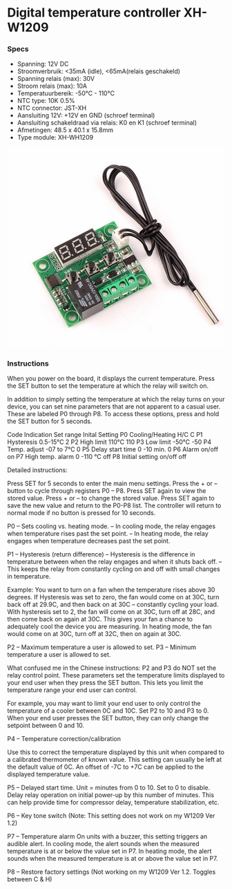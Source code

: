 # Digital temperature controller XH-W1209

### Specs

- Spanning: 12V DC
- Stroomverbruik: <35mA (idle), <65mA(relais geschakeld)
- Spanning relais (max): 30V
- Stroom relais (max): 10A
- Temperatuurbereik: -50°C - 110°C
- NTC type: 10K 0.5%
- NTC connector: JST-XH
- Aansluiting 12V: +12V en GND (schroef terminal)
- Aansluiting schakeldraad via relais: K0 en K1 (schroef terminal)
- Afmetingen: 48.5 x 40.1 x 15.8mm
- Type module: XH-WH1209

![temperature_controller](assets/XH-W1209_temperature_controller.png)

### Instructions

When you power on the board, it displays the current temperature. Press the SET button to set the temperature at which the relay will switch on.

In addition to simply setting the temperature at which the relay turns on your device, you can set nine parameters that are not apparent to a casual user. These are labeled P0 through P8. To access these options, press and hold the SET button for 5 seconds.

Code Indication Set range Inital Setting
P0 Cooling/Heating H/C C
P1 Hysteresis 0.5-15℃ 2
P2 High limit 110℃ 110
P3 Low limit -50℃ -50
P4 Temp. adjust -07 to 7℃ 0
P5 Delay start time 0 -10 min. 0
P6 Alarm on/off on
P7 High temp. alarm 0 -110 ℃ off
P8 Initial setting on/off off

Detailed instructions:

Press SET for 5 seconds to enter the main menu settings.
Press the + or – button to cycle through registers P0 – P8.
Press SET again to view the stored value.
Press + or – to change the stored value.
Press SET again to save the new value and return to the P0-P8 list.
The controller will return to normal mode if no button is pressed for 10 seconds.

P0 – Sets cooling vs. heating mode.
– In cooling mode, the relay engages when temperature rises past the set point.
– In heating mode, the relay engages when temperature decreases past the set point.

P1 – Hysteresis (return difference)
– Hysteresis is the difference in temperature between when the relay engages and when it shuts back off.
– This keeps the relay from constantly cycling on and off with small changes in temperature.

Example: You want to turn on a fan when the temperature rises above 30 degrees. If Hysteresis was set to zero, the fan would come on at 30C, turn back off at 29.9C, and then back on at 30C – constantly cycling your load. With hysteresis set to 2, the fan will come on at 30C, turn off at 28C, and then come back on again at 30C. This gives your fan a chance to adequately cool the device you are measuring.
In heating mode, the fan would come on at 30C, turn off at 32C, then on again at 30C.

P2 – Maximum temperature a user is allowed to set.
P3 – Minimum temperature a user is allowed to set.

What confused me in the Chinese instructions:
P2 and P3 do NOT set the relay control point. These parameters set the temperature limits displayed to your end user when they press the SET button. This lets you limit the temperature range your end user can control.

For example, you may want to limit your end user to only control the temperature of a cooler between 0C and 10C. Set P2 to 10 and P3 to 0. When your end user presses the SET button, they can only change the setpoint between 0 and 10.

P4 – Temperature correction/calibration

Use this to correct the temperature displayed by this unit when compared to a calibrated thermometer of known value. This setting can usually be left at the default value of 0C. An offset of -7C to +7C can be applied to the displayed temperature value.

P5 – Delayed start time. Unit = minutes from 0 to 10. Set to 0 to disable.
Delay relay operation on initial power-up by this number of minutes. This can help provide time for compressor delay, temperature stabilization, etc.

P6 – Key tone switch (Note: This setting does not work on my W1209 Ver 1.2)

P7 – Temperature alarm
On units with a buzzer, this setting triggers an audible alert. In cooling mode, the alert sounds when the measured temperature is at or below the value set in P7. In heating mode, the alert sounds when the measured temperature is at or above the value set in P7.

P8 – Restore factory settings (Not working on my W1209 Ver 1.2. Toggles between C & H)
